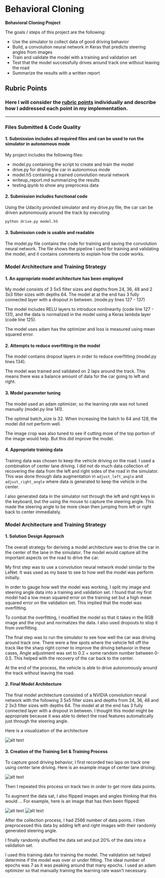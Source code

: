 # **Behavioral Cloning** 

**Behavioral Cloning Project**

The goals / steps of this project are the following:
* Use the simulator to collect data of good driving behavior
* Build, a convolution neural network in Keras that predicts steering angles from images
* Train and validate the model with a training and validation set
* Test that the model successfully drives around track one without leaving the road
* Summarize the results with a written report


[//]: # (Image References)

[image1]: ./examples/cnn_arch.png "Model Visualization"
[image2]: ./examples/cente.jpg "Center"
[image6]: ./examples/normal.png "Normal Image"
[image7]: ./examples/flip.png "Flipped Image"

## Rubric Points
### Here I will consider the [rubric points](https://review.udacity.com/#!/rubrics/432/view) individually and describe how I addressed each point in my implementation.  

---
### Files Submitted & Code Quality

#### 1. Submission includes all required files and can be used to run the simulator in autonomous mode

My project includes the following files:
* model.py containing the script to create and train the model
* drive.py for driving the car in autonomous mode
* model.h5 containing a trained convolution neural network 
* writeup_report.md summarizing the results
* testing.ipynb to show any preprocess data

#### 2. Submission includes functional code
Using the Udacity provided simulator and my drive.py file, the car can be driven autonomously around the track by executing 
```sh
python drive.py model.h5
```

#### 3. Submission code is usable and readable

The model.py file contains the code for training and saving the convolution neural network. The file shows the pipeline I used for training and validating the model, and it contains comments to explain how the code works.

### Model Architecture and Training Strategy

#### 1. An appropriate model architecture has been employed

My model consists of 3 5x5 filter sizes and depths from 24, 36, 48 and 2 3x3 filter sizes with depths 64. The model at at the end has 3 fully connected layer with a dropout in between. (mode.py lines 127 - 137)

The model includes RELU layers to introduce nonlinearity (code line 127 - 131), and the data is normalized in the model using a Keras lambda layer (code line 125). 

The model uses adam has the optimizer and loss is measured using mean squared error. 

#### 2. Attempts to reduce overfitting in the model

The model contains dropout layers in order to reduce overfitting (model.py lines 134). 

The model was trained and validated on 2 laps around the track. This means there was a balance amount of data for the car going to left and right.

#### 3. Model parameter tuning

The model used an adam optimizer, so the learning rate was not tuned manually (model.py line 141).

The optimal batch_size is 32. When increasing the batch to 64 and 128, the model did not perform well. 

The image crop was also tuned to see if cutting more of the top portion of the image would help. But this did improve the model. 

#### 4. Appropriate training data

Training data was chosen to keep the vehicle driving on the road. I used a combination of center lane driving. I did not do much data collection of recovering the data from the left and right sides of the road in the simulator. This was done through data augmentation in `adjust_left_angle` and `adjust_right_angle` where data is generated to keep the vehicle in the center.

I also generated data in the simulator not through the left and right keys in the keyboard, but the using the mouse to capture the steering angle. This made the steering angle to be more clean then jumping from left or right back to center immediately. 

### Model Architecture and Training Strategy

#### 1. Solution Design Approach

The overall strategy for deriving a model architecture was to drive the car in the center of the lane in the simulator. The model would capture all the important aspects on the road to drive the car. 

My first step was to use a convolution neural network model similar to the LeNet. It was used as my base to see to how well the model was perform initially. 

In order to gauge how well the model was working, I split my image and steering angle data into a training and validation set. I found that my first model had a low mean squared error on the training set but a high mean squared error on the validation set. This implied that the model was overfitting. 

To combat the overfitting, I modified the model so that it takes in the RGB image and the input and normalizes the data. I also used dropouts to stop it from overfitting. 

The final step was to run the simulator to see how well the car was driving around track one. There were a few spots where the vehicle fell off the track like the sharp right corner to improve the driving behavior in these cases, Angle adjustment was set to 0.2 + some random number between 0-0.5. This helped with the recovery of the car back to the center.

At the end of the process, the vehicle is able to drive autonomously around the track without leaving the road.

#### 2. Final Model Architecture

The final model architecture consisted of a NVIDIA convolution neural network with the following 3 5x5 filter sizes and depths from 24, 36, 48 and 2 3x3 filter sizes with depths 64. The model at at the end has 3 fully connected layer with a dropout in between. I thought this model might be appropriate because it was able to detect the road features automatically just through the steering angle. 

Here is a visualization of the architecture 

![alt text][image1]

#### 3. Creation of the Training Set & Training Process

To capture good driving behavior, I first recorded two laps on track one using center lane driving. Here is an example image of center lane driving:

![alt text][image2]

Then I repeated this process on track two in order to get more data points.

To augment the data sat, I also flipped images and angles thinking that this would ... For example, here is an image that has then been flipped:

![alt text][image6]
![alt text][image7]

After the collection process, I had 2566 number of data points. I then preprocessed this data by adding left and right images with their randomly generated steering angle.

I finally randomly shuffled the data set and put 20% of the data into a validation set. 

I used this training data for training the model. The validation set helped determine if the model was over or under fitting. The ideal number of epochs was 7 as it was peaking around that many epochs. I used an adam optimizer so that manually training the learning rate wasn't necessary.
